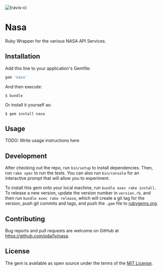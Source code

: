 ![travis-ci](https://travis-ci.org/pdai1y/nasa.svg?branch=master)

# Nasa

Ruby Wrapper for the various NASA API Services.


## Installation

Add this line to your application's Gemfile:

```ruby
gem 'nasa'
```

And then execute:

    $ bundle

Or install it yourself as:

    $ gem install nasa

## Usage

TODO: Write usage instructions here

## Development

After checking out the repo, run `bin/setup` to install dependencies. Then, run `rake spec` to run the tests. You can also run `bin/console` for an interactive prompt that will allow you to experiment.

To install this gem onto your local machine, run `bundle exec rake install`. To release a new version, update the version number in `version.rb`, and then run `bundle exec rake release`, which will create a git tag for the version, push git commits and tags, and push the `.gem` file to [rubygems.org](https://rubygems.org).

## Contributing

Bug reports and pull requests are welcome on GitHub at https://github.com/pdai1y/nasa.

## License

The gem is available as open source under the terms of the [MIT License](https://opensource.org/licenses/MIT).
